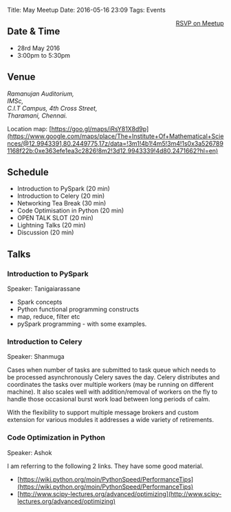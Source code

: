 Title: May Meetup
Date: 2016-05-16 23:09
Tags: Events

<a style="float:right;" class="pure-button"
href="http://www.meetup.com/Chennaipy/events/230969419/" target="_blank"><i
class="fa fa-check-square-o"></i> RSVP on Meetup</a>

## Date & Time

   * 28rd May 2016
   * 3:00pm to 5:30pm

## Venue 

<address>
Ramanujan Auditorium,<br/>
IMSc, <br/>
C.I.T Campus, 4th Cross Street,<br/>
Tharamani, Chennai.<br/>
</address>

Location map: [https://goo.gl/maps/iRsY81X8d9p](https://www.google.com/maps/place/The+Institute+Of+Mathematical+Sciences/@12.9943391,80.2449775,17z/data=!3m1!4b1!4m5!3m4!1s0x3a5267891168f22b:0xe363efe1ea3c2826!8m2!3d12.9943339!4d80.2471662?hl=en)

## Schedule

  * Introduction to PySpark (20 min)
  * Introduction to Celery (20 min)
  * Networking Tea Break (30 min)
  * Code Optimisation in Python (20 min)
  * OPEN TALK SLOT (20 min)
  * Lightning Talks (20 min)
  * Discussion (20 min)

## Talks

### Introduction to PySpark

Speaker: Tanigaiarassane

* Spark concepts
* Python functional programming constructs
* map, reduce, filter etc
* pySpark programming - with some examples. 

### Introduction to Celery 

Speaker: Shanmuga

Cases when number of tasks are submitted to task queue which needs to be
processed asynchronously Celery saves the day. Celery distributes and
coordinates the tasks over multiple workers (may be running on different
machine). It also scales well with addition/removal of workers on the fly to
handle those occasional burst work load between long periods of calm.

With the flexibility to support multiple message brokers and custom extension
for various modules it addresses a wide variety of retirements.

### Code Optimization in Python 

Speaker: Ashok

I am referring to the following 2 links. They have some good material. 

* [https://wiki.python.org/moin/PythonSpeed/PerformanceTips](https://wiki.python.org/moin/PythonSpeed/PerformanceTips)
* [http://www.scipy-lectures.org/advanced/optimizing](http://www.scipy-lectures.org/advanced/optimizing)
